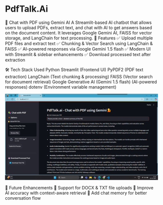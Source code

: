 # PdfTalk.Ai

📄 Chat with PDF using Gemini AI
A Streamlit-based AI chatbot that allows users to upload PDFs, extract text, and chat with AI to get answers based on the document content. It leverages Google Gemini AI, FAISS for vector storage, and LangChain for text processing.
🚀 Features
✅ Upload multiple PDF files and extract text
✅ Chunking & Vector Search using LangChain & FAISS
✅ AI-powered responses via Google Gemini 1.5 flash
✅ Modern UI with Streamlit & sidebar enhancements
✅ Download processed text after extraction


🛠️ Tech Stack Used
Python 
Streamlit (Frontend UI)
PyPDF2 (PDF text extraction)
LangChain (Text chunking & processing)
FAISS (Vector search for document retrieval)
Google Generative AI (Gemini 1.5 flash) (AI-powered responses)
dotenv (Environment variable management)

![Home Page](Frontendpic.png)  

📌 Future Enhancements
🔹 Support for DOCX & TXT file uploads
🔹 Improve AI accuracy with context-aware retrieval
🔹 Add chat memory for better conversation flow

